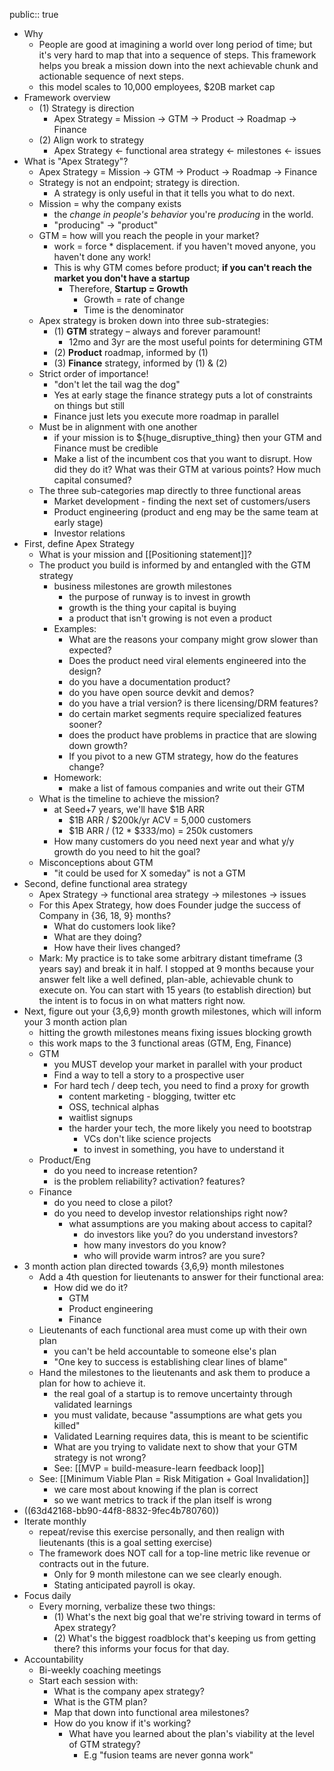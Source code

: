 public:: true

- Why
	- People are good at imagining a world over long period of time; but it's very hard to map that into a sequence of steps. This framework helps you break a mission down into the next achievable chunk and actionable sequence of next steps.
	- this model scales to 10,000 employees, $20B market cap
- Framework overview
	- (1) Strategy is direction
		- Apex Strategy = Mission → GTM → Product → Roadmap → Finance
	- (2) Align work to strategy
		- Apex Strategy <- functional area strategy <- milestones <- issues
- What is "Apex Strategy"?
	- Apex Strategy = Mission → GTM → Product → Roadmap → Finance
	- Strategy is not an endpoint; strategy is direction.
		- A strategy is only useful in that it tells you what to do next.
	- Mission = why the company exists
		- the *change in people's behavior* you're *producing* in the world.
		- "producing" -> "product"
	- GTM = how will you reach the people in your market?
		- work = force * displacement. if you haven't moved anyone, you haven't done any work!
		- This is why GTM comes before product; **if you can't reach the market you don't have a startup**
			- Therefore, **Startup = Growth**
				- Growth = rate of change
				- Time is the denominator
	- Apex strategy is broken down into three sub-strategies:
		- (1) **GTM** strategy – always and forever paramount!
			- 12mo and 3yr are the most useful points for determining GTM
		- (2) **Product** roadmap, informed by (1)
		- (3) **Finance** strategy, informed by (1) & (2)
	- Strict order of importance!
		- "don't let the tail wag the dog"
		- Yes at early stage the finance strategy puts a lot of constraints on things but still
		- Finance just lets you execute more roadmap in parallel
	- Must be in alignment with one another
		- if your mission is to ${huge_disruptive_thing} then your GTM and Finance must be credible
		- Make a list of the incumbent cos that you want to disrupt. How did they do it? What was their GTM at various points? How much capital consumed?
	- The three sub-categories map directly to three functional areas
		- Market development - finding the next set of customers/users
		- Product engineering (product and eng may be the same team at early stage)
		- Investor relations
- First, define Apex Strategy
	- What is your mission and [[Positioning statement]]?
	- The product you build is informed by and entangled with the GTM strategy
		- business milestones are growth milestones
			- the purpose of runway is to invest in growth
			- growth is the thing your capital is buying
			- a product that isn't growing is not even a product
		- Examples:
			- What are the reasons your company might grow slower than expected?
			- Does the product need viral elements engineered into the design?
			- do you have a documentation product?
			- do you have open source devkit and demos?
			- do you have a trial version? is there licensing/DRM features?
			- do certain market segments require specialized features sooner?
			- does the product have problems in practice that are slowing down growth?
			- If you pivot to a new GTM strategy, how do the features change?
		- Homework:
			- make a list of famous companies and write out their GTM
	- What is the timeline to achieve the mission?
		- at Seed+7 years, we'll have $1B ARR
			- $1B ARR / $200k/yr ACV = 5,000 customers
			- $1B ARR / (12 * $333/mo) = 250k customers
		- How many customers do you need next year and what y/y growth do you need to hit the goal?
	- Misconceptions about GTM
		- "it could be used for X someday" is not a GTM
- Second, define functional area strategy
	- Apex Strategy -> functional area strategy -> milestones -> issues
	- For this Apex Strategy, how does Founder judge the success of Company in {36, 18, 9} months?
		- What do customers look like?
		- What are they doing?
		- How have their lives changed?
	- Mark: My practice is to take some arbitrary distant timeframe (3 years say) and break it in half. I stopped at 9 months because your answer felt like a well defined, plan-able, achievable chunk to execute on. You can start with 15 years (to establish direction) but the intent is to focus in on what matters right now.
- Next, figure out your {3,6,9} month growth milestones, which will inform your 3 month action plan
	- hitting the growth milestones means fixing issues blocking growth
	- this work maps to the 3 functional areas (GTM, Eng, Finance)
	- GTM
		- you MUST develop your market in parallel with your product
		- Find a way to tell a story to a prospective user
		- For hard tech / deep tech, you need to find a proxy for growth
			- content marketing - blogging, twitter etc
			- OSS, technical alphas
			- waitlist signups
			- the harder your tech, the more likely you need to bootstrap
				- VCs don't like science projects
				- to invest in something, you have to understand it
	- Product/Eng
		- do you need to increase retention?
		- is the problem reliability? activation? features?
	- Finance
		- do you need to close a pilot?
		- do you need to develop investor relationships right now?
			- what assumptions are you making about access to capital?
				- do investors like you? do you understand investors?
				- how many investors do you know?
				- who will provide warm intros? are you sure?
- 3 month action plan directed towards {3,6,9} month milestones
	- Add a 4th question for lieutenants to answer for their functional area:
		- How did we do it?
			- GTM
			- Product engineering
			- Finance
	- Lieutenants of each functional area must come up with their own plan
		- you can't be held accountable to someone else's plan
		- "One key to success is establishing clear lines of blame"
	- Hand the milestones to the lieutenants and ask them to produce a plan for how to achieve it.
		- the real goal of a startup is to remove uncertainty through validated learnings
		- you must validate, because "assumptions are what gets you killed"
		- Validated Learning requires data, this is meant to be scientific
		- What are you trying to validate next to show that your GTM strategy is not wrong?
		- See: [[MVP = build-measure-learn feedback loop]]
	- See: [[Minimum Viable Plan = Risk Mitigation + Goal Invalidation]]
		- we care most about knowing if the plan is correct
		- so we want metrics to track if the plan itself is wrong
- ((63d42168-bb90-44f8-8832-9fec4b780760))
- Iterate monthly
	- repeat/revise this exercise personally, and then realign with lieutenants (this is a goal setting exercise)
	- The framework does NOT call for a top-line metric like revenue or contracts out in the future.
		- Only for 9 month milestone can we see clearly enough.
		- Stating anticipated payroll is okay.
- Focus daily
	- Every morning, verbalize these two things:
		- (1) What's the next big goal that we're striving toward in terms of Apex strategy?
		- (2) What's the biggest roadblock that's keeping us from getting there? this informs your focus for that day.
- Accountability
	- Bi-weekly coaching meetings
	- Start each session with:
		- What is the company apex strategy?
		- What is the GTM plan?
		- Map that down into functional area milestones?
		- How do you know if it's working?
			- What have you learned about the plan's viability at the level of GTM strategy?
				- E.g "fusion teams are never gonna work"